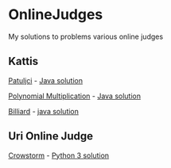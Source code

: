 # OnlineJudges
My solutions to problems various online judges

## Kattis
[Patuljci](https://open.kattis.com/problems/patuljci) - [Java solution](/Kattis/Patuljci.java)

[Polynomial Multiplication](https://open.kattis.com/problems/polymul1) - [Java solution](/Kattis/PolynomialMultiplication.java)

[Billiard](https://open.kattis.com/problems/billiard) - [java solution](/Kattis/Billiard.java)


## Uri Online Judge
[Crowstorm](https://www.urionlinejudge.com.br/judge/en/problems/view/2203) - [Python 3 solution](/UriOnlineJudge/Crowstorm.py)

